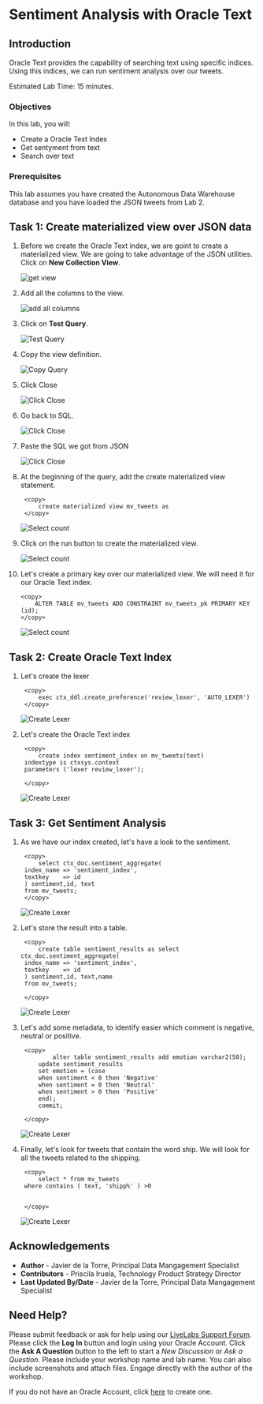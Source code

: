 # Sentiment Analysis with Oracle Text



## Introduction

Oracle Text provides the capability of searching text using specific indices. Using this indices, we can run sentiment analysis over our tweets.

Estimated Lab Time: 15 minutes.

### Objectives

In this lab, you will:

* Create a Oracle Text Index
* Get sentyment from text
* Search over text


### Prerequisites

This lab assumes you have created the Autonomous Data Warehouse database and you have loaded the JSON tweets from Lab 2.

## Task 1: Create materialized view over JSON data

1. Before we create the Oracle Text index, we are goint to create a materialized view. We are going to take advantage of the JSON utilities. Click on **New Collection View**.

    ![get view](./images/get-view.png)

2. Add all the columns to the view.

    ![add all columns](./images/add-all.png)

3.  Click on **Test Query**.

    ![Test Query](./images/test-query.png)

4. Copy the view definition.

    ![Copy Query](./images/copy-query.png)

5. Click Close

    ![Click Close](./images/click-close.png)

6. Go back to SQL.

    ![Click Close](./images/back-to-sql.png)

7. Paste the SQL we got from JSON

    ![Click Close](./images/paste-sql.png)

8. At the beginning of the query, add the create materialized view statement.

        <copy> 
            create materialized view mv_tweets as 
        </copy>

    ![Select count](./images/create-view.png)

9. Click on the run button to create the materialized view.

    ![Select count](./images/run-view.png)

10. Let's create a primary key over our materialized view. We will need it for our Oracle Text index.

        <copy> 
            ALTER TABLE mv_tweets ADD CONSTRAINT mv_tweets_pk PRIMARY KEY (id);
        </copy>

    ![Select count](./images/create-pk.png)

## Task 2: Create Oracle Text Index

1. Let's create the lexer

        <copy> 
            exec ctx_ddl.create_preference('review_lexer', 'AUTO_LEXER')
        </copy>

    ![Create Lexer](./images/create-lexer.png)

2. Let's create the Oracle Text index

        <copy> 
            create index sentiment_index on mv_tweets(text)
        indextype is ctxsys.context 
        parameters ('lexer review_lexer');

        </copy>

    ![Create Lexer](./images/create-index.png)

## Task 3: Get Sentiment Analysis

1. As we have our index created, let's have a look to the sentiment.

        <copy> 
            select ctx_doc.sentiment_aggregate(
        index_name => 'sentiment_index',
        textkey    => id 
        ) sentiment,id, text
        from mv_tweets;
        </copy>

    ![Create Lexer](./images/first-sentiment.png)

2. Let's store the result into a table.

        <copy> 
            create table sentiment_results as select ctx_doc.sentiment_aggregate(
        index_name => 'sentiment_index',
        textkey    => id 
        ) sentiment,id, text,name
        from mv_tweets;

        </copy>

    ![Create Lexer](./images/create-table.png)

3. Let's add some metadata, to identify easier which comment is negative, neutral or positive.

        <copy> 
                alter table sentiment_results add emotion varchar2(50);
            update sentiment_results
            set emotion = (case
            when sentiment < 0 then 'Negative'
            when sentiment = 0 then 'Neutral'
            when sentiment > 0 then 'Positive'
            end);
            commit;

        </copy>

    ![Create Lexer](./images/alter-table.png)

4. Finally, let's look for tweets that contain the word ship. We will look for all the tweets related to the shipping.

        <copy> 
            select * from mv_tweets
        where contains ( text, 'shipp%' ) >0


        </copy>

    ![Create Lexer](./images/text-search.png)

## Acknowledgements
* **Author** - Javier de la Torre, Principal Data Mangagement Specialist
* **Contributors** - Priscila Iruela, Technology Product Strategy Director
* **Last Updated By/Date** - Javier de la Torre, Principal Data Mangagement Specialist

## Need Help?
Please submit feedback or ask for help using our [LiveLabs Support Forum](https://community.oracle.com/tech/developers/categories/livelabsdiscussions). Please click the **Log In** button and login using your Oracle Account. Click the **Ask A Question** button to the left to start a *New Discussion* or *Ask a Question*.  Please include your workshop name and lab name.  You can also include screenshots and attach files.  Engage directly with the author of the workshop.

If you do not have an Oracle Account, click [here](https://profile.oracle.com/myprofile/account/create-account.jspx) to create one.